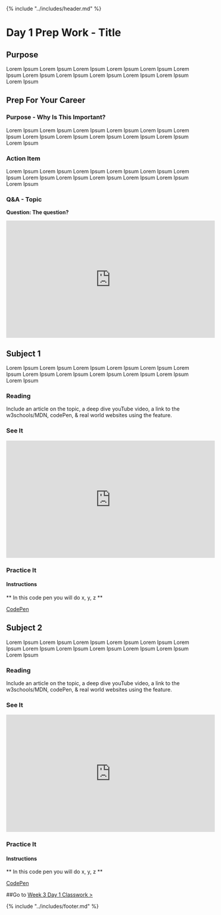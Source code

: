 {% include "../includes/header.md" %}

# Day 1 Prep Work - Title

## Purpose 
<!-- Here is where we will tell the students the "WHY" behind what they're about to read and learn about. Then we'll give them an overview of the material, sort of a "Big Picture" of the new concept so they can go in with a context of the very NEW material.  -->
Lorem Ipsum Lorem Ipsum Lorem Ipsum Lorem Ipsum Lorem Ipsum Lorem Ipsum
Lorem Ipsum Lorem Ipsum Lorem Ipsum Lorem Ipsum Lorem Ipsum Lorem Ipsum

## Prep For Your Career

### Purpose - Why Is This Important?
<!-- This is where we give them a background to the history or common practice in the industry. We must remember they have no idea how the tech world works. Give them the why behind the ACTION ITEM -->
Lorem Ipsum Lorem Ipsum Lorem Ipsum Lorem Ipsum Lorem Ipsum Lorem Ipsum
Lorem Ipsum Lorem Ipsum Lorem Ipsum Lorem Ipsum Lorem Ipsum Lorem Ipsum

### Action Item
<!-- This is a specific task they can do. It needs to be small and make them feel they are actually contributing to the their career, LinkedIn profile update, follow people on medium, youTube, GitHub, Reddit, Hackernews, etc... -->
Lorem Ipsum Lorem Ipsum Lorem Ipsum Lorem Ipsum Lorem Ipsum Lorem Ipsum
Lorem Ipsum Lorem Ipsum Lorem Ipsum Lorem Ipsum Lorem Ipsum Lorem Ipsum

### Q&A - Topic
**Question: The question?**
<!-- Should include a short video clip of a grad asking a question about the topic. This will bring them context to the what their doing and why its important. Again, always instilling confidence!! -->
<iframe width="560" height="315" src="https://www.youtube.com/embed/XQu8TTBmGhA" frameborder="0" allow="autoplay; encrypted-media" allowfullscreen></iframe>

## Subject 1
<!-- This is how each subject should be introduced. Give the students structure so they know they can start trusting the process sooner!  -->
Lorem Ipsum Lorem Ipsum Lorem Ipsum Lorem Ipsum Lorem Ipsum Lorem Ipsum
Lorem Ipsum Lorem Ipsum Lorem Ipsum Lorem Ipsum Lorem Ipsum Lorem Ipsum

### Reading 
<!-- Give them our writting of the subject then link to a few articles: Medium, Wikipedia, CSS-Tricks, W3S, MozillaDev, etc... that help give more perspective on the subject  -->
Include an article on the topic, a deep dive youTube video, a link to the w3schools/MDN, codePen, & real world websites using the feature. 

### See It
<!-- Can be a video on youTube as long as it doesn't go to another code school. Eventually all video content should come from ACA. -->
<iframe width="560" height="315" src="https://www.youtube.com/embed/XQu8TTBmGhA" frameborder="0" allow="autoplay; encrypted-media" allowfullscreen></iframe>

### Practice It
<!-- Section for Code Pen -->

#### Instructions
** In this code pen you will do x, y, z **

[CodePen](https://codepen.io/)

## Subject 2
<!-- This is how each subject should be introduced. Give the students structure so they know they can start trusting the process sooner!  -->
Lorem Ipsum Lorem Ipsum Lorem Ipsum Lorem Ipsum Lorem Ipsum Lorem Ipsum
Lorem Ipsum Lorem Ipsum Lorem Ipsum Lorem Ipsum Lorem Ipsum Lorem Ipsum

### Reading 
<!-- Give them our writting of the subject then link to a few articles: Medium, Wikipedia, CSS-Tricks, W3S, MozillaDev, etc... that help give more perspective on the subject  -->
Include an article on the topic, a deep dive youTube video, a link to the w3schools/MDN, codePen, & real world websites using the feature. 
### See It
<!-- Can be a video on youTube as long as it doesn't go to another code school. Eventually all video content should come from ACA. -->
<iframe width="560" height="315" src="https://www.youtube.com/embed/XQu8TTBmGhA" frameborder="0" allow="autoplay; encrypted-media" allowfullscreen></iframe>

### Practice It
<!-- Section for Code Pen -->

#### Instructions
** In this code pen you will do x, y, z **

[CodePen](https://codepen.io/)

##Go to [Week 3 Day 1 Classwork >](01DayClass.md)

{% include "../includes/footer.md" %}
